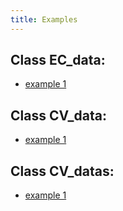 ```yaml
---
title: Examples
---
```



## Class EC_data:
   
-   [example 1](ec_data_ex)



## Class CV_data:
   
-   [example 1](cv_data_ex)


## Class CV_datas:
-   [example 1](cv_datas_ex)

